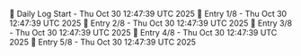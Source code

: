 📅 Daily Log Start - Thu Oct 30 12:47:39 UTC 2025
📌 Entry 1/8 - Thu Oct 30 12:47:39 UTC 2025
📌 Entry 2/8 - Thu Oct 30 12:47:39 UTC 2025
📌 Entry 3/8 - Thu Oct 30 12:47:39 UTC 2025
📌 Entry 4/8 - Thu Oct 30 12:47:39 UTC 2025
📌 Entry 5/8 - Thu Oct 30 12:47:39 UTC 2025
